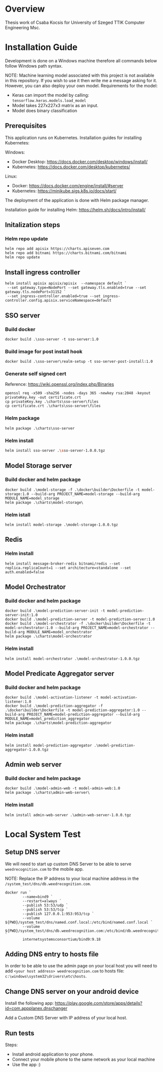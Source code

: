 # Overview
Thesis work of Csaba Kocsis for University of Szeged TTIK Computer Engineering Msc.
# Installation Guide
Development is done on a Windows machine therefore all commands below follow Windows path syntax.

NOTE: Machine learning model associated with this project is not available in this repository.
If you wish to use it then write me a message asking for it. However, you can also deploy your own model.
Requirements for the model:
- Keras can import the model by calling: ```tensorflow.keras.models.load_model```
- Model takes 227x227x3 matrix as an input.
- Model does binary classification
## Prerequisites
This application runs on Kubernetes.
Installation guides for installing Kubernetes:

Windows:
- Docker Desktop: https://docs.docker.com/desktop/windows/install/
- Kubernetes: https://docs.docker.com/desktop/kubernetes/

Linux:
- Docker: https://docs.docker.com/engine/install/#server
- Kubernetes: https://minikube.sigs.k8s.io/docs/start/

The deployment of the application is done with Helm package manager.

Installation guide for installing Helm: https://helm.sh/docs/intro/install/
## Initalization steps
### Helm repo update
```pwsh
helm repo add apisix https://charts.apiseven.com
helm repo add bitnami https://charts.bitnami.com/bitnami
helm repo update
```
## Install ingress controller
```pwsh
helm install apisix apisix/apisix  --namespace default `
 --set gateway.type=NodePort --set gateway.tls.enabled=true --set gateway.tls.nodePort=31152 `
 --set ingress-controller.enabled=true --set ingress-controller.config.apisix.serviceNamespace=default
```
## SSO server
### Build docker
```pwsh
docker build .\sso-server -t sso-server:1.0
```
### Build image for post install hook
```pwsh
docker build .\sso-server\realm-setup -t sso-server-post-install:1.0
```
### Generate self signed cert
Reference: https://wiki.openssl.org/index.php/Binaries
```pwsh
openssl req -x509 -sha256 -nodes -days 365 -newkey rsa:2048 -keyout privateKey.key -out certificate.crt
cp privateKey.key .\charts\sso-server\files
cp certificate.crt .\charts\sso-server\files
```
### Helm package
```pwsh
helm package .\charts\sso-server
```
### Helm install
```bash
helm install sso-server .\sso-server-1.0.0.tgz
```
## Model Storage server
### Build docker and helm package
```pwsh
docker build .\model-storage -f .\docker\builder\Dockerfile -t model-storage:1.0 --build-arg PROJECT_NAME=model-storage --build-arg MODULE_NAME=model_storage
helm package .\charts\model-storage\
```
### Helm istall
```pwsh
helm install model-storage .\model-storage-1.0.0.tgz
```
## Redis
### Helm install
```pwsh
helm install message-broker-redis bitnami/redis --set replica.replicaCount=1 --set architecture=standalone --set auth.enabled=false
```
## Model Orchestrator
### Build docker and helm package
```pwsh
docker build .\model-prediction-server-init -t model-prediction-server-init:1.0
docker build .\model-prediction-server -t model-prediction-server:1.0
docker build .\model-orchestrator -f .\docker\builder\Dockerfile -t model-orchestrator:1.0 --build-arg PROJECT_NAME=model-orchestrator --build-arg MODULE_NAME=model_orchestrator
helm package .\charts\model-orchestrator
```
### Helm install
```pwsh
helm install model-orchestrator .\model-orchestrator-1.0.0.tgz
```
## Model Predicate Aggregator server
### Build docker and helm package
```pwsh
docker build .\model-activation-listener -t model-activation-listener:1.0
docker build .\model-prediction-aggregator -f .\docker\builder\Dockerfile -t model-prediction-aggregator:1.0 --build-arg PROJECT_NAME=model-prediction-aggregator --build-arg MODULE_NAME=model_prediction_aggregator
helm package .\charts\model-prediction-aggregator
```
### Helm install
```pwsh
helm install model-prediction-aggregator .\model-prediction-aggregator-1.0.0.tgz
```
## Admin web server
### Build docker and helm package
```pwsh
docker build .\model-admin-web -t model-admin-web:1.0
helm package .\charts\admin-web-server\
```
### Helm install
```pwsh
helm install admin-web-server .\admin-web-server-1.0.0.tgz
```
# Local System Test
## Setup DNS server
We will need to start up custom DNS Server to be able to serve ```weedrecognition.com``` to the mobile app.

NOTE: Replace the IP address to your local machine address in the ```/system_test/dns/db.weedrecognition.com```.
```pwsh
docker run `
        --name=bind9 `
        --restart=always `
        --publish 53:53/udp `
        --publish 53:53/tcp `
        --publish 127.0.0.1:953:953/tcp `
        --volume ${PWD}/system_test/dns/named.conf.local:/etc/bind/named.conf.local `
        --volume ${PWD}/system_test/dns/db.weedrecognition.com:/etc/bind/db.weedrecognition.com `
        internetsystemsconsortium/bind9:9.18
```
## Adding DNS entry to hosts file
In order to be able to use the admin page on your local host you will need to add
```<your host address> weedrecognition.com``` to hosts file: ```c:\windows\system32\drivers\etc\hosts```.

## Change DNS server on your android device
Install the following app:
https://play.google.com/store/apps/details?id=com.appplanex.dnschanger

Add a Custom DNS Server with IP address of your local host.
## Run tests
Steps:
* Install android application to your phone.
* Connect your mobile phone to the same network as your local machine
* Use the app :)